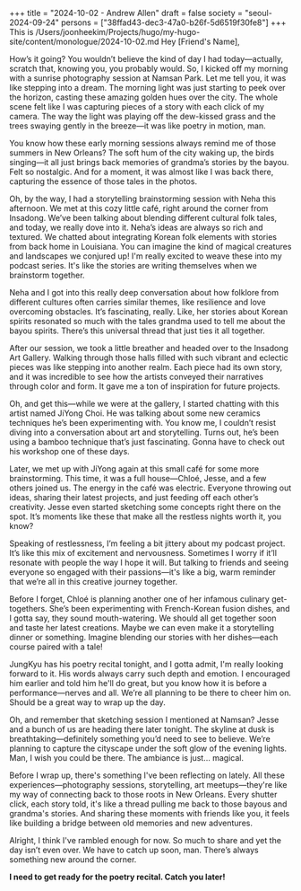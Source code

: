 +++
title = "2024-10-02 - Andrew Allen"
draft = false
society = "seoul-2024-09-24"
persons = ["38ffad43-dec3-47a0-b26f-5d6519f30fe8"]
+++
This is /Users/joonheekim/Projects/hugo/my-hugo-site/content/monologue/2024-10-02.md
Hey [Friend's Name],

How’s it going? You wouldn’t believe the kind of day I had today—actually, scratch that, knowing you, you probably would. So, I kicked off my morning with a sunrise photography session at Namsan Park. Let me tell you, it was like stepping into a dream. The morning light was just starting to peek over the horizon, casting these amazing golden hues over the city. The whole scene felt like I was capturing pieces of a story with each click of my camera. The way the light was playing off the dew-kissed grass and the trees swaying gently in the breeze—it was like poetry in motion, man.

You know how these early morning sessions always remind me of those summers in New Orleans? The soft hum of the city waking up, the birds singing—it all just brings back memories of grandma’s stories by the bayou. Felt so nostalgic. And for a moment, it was almost like I was back there, capturing the essence of those tales in the photos.

Oh, by the way, I had a storytelling brainstorming session with Neha this afternoon. We met at this cozy little café, right around the corner from Insadong. We’ve been talking about blending different cultural folk tales, and today, we really dove into it. Neha’s ideas are always so rich and textured. We chatted about integrating Korean folk elements with stories from back home in Louisiana. You can imagine the kind of magical creatures and landscapes we conjured up! I'm really excited to weave these into my podcast series. It's like the stories are writing themselves when we brainstorm together.

Neha and I got into this really deep conversation about how folklore from different cultures often carries similar themes, like resilience and love overcoming obstacles. It’s fascinating, really. Like, her stories about Korean spirits resonated so much with the tales grandma used to tell me about the bayou spirits. There’s this universal thread that just ties it all together. 

After our session, we took a little breather and headed over to the Insadong Art Gallery. Walking through those halls filled with such vibrant and eclectic pieces was like stepping into another realm. Each piece had its own story, and it was incredible to see how the artists conveyed their narratives through color and form. It gave me a ton of inspiration for future projects. 

Oh, and get this—while we were at the gallery, I started chatting with this artist named JiYong Choi. He was talking about some new ceramics techniques he’s been experimenting with. You know me, I couldn’t resist diving into a conversation about art and storytelling. Turns out, he’s been using a bamboo technique that’s just fascinating. Gonna have to check out his workshop one of these days.

Later, we met up with JiYong again at this small café for some more brainstorming. This time, it was a full house—Chloé, Jesse, and a few others joined us. The energy in the café was electric. Everyone throwing out ideas, sharing their latest projects, and just feeding off each other’s creativity. Jesse even started sketching some concepts right there on the spot. It’s moments like these that make all the restless nights worth it, you know?

Speaking of restlessness, I’m feeling a bit jittery about my podcast project. It’s like this mix of excitement and nervousness. Sometimes I worry if it’ll resonate with people the way I hope it will. But talking to friends and seeing everyone so engaged with their passions—it's like a big, warm reminder that we’re all in this creative journey together. 

Before I forget, Chloé is planning another one of her infamous culinary get-togethers. She’s been experimenting with French-Korean fusion dishes, and I gotta say, they sound mouth-watering. We should all get together soon and taste her latest creations. Maybe we can even make it a storytelling dinner or something. Imagine blending our stories with her dishes—each course paired with a tale!

JungKyu has his poetry recital tonight, and I gotta admit, I'm really looking forward to it. His words always carry such depth and emotion. I encouraged him earlier and told him he'll do great, but you know how it is before a performance—nerves and all. We’re all planning to be there to cheer him on. Should be a great way to wrap up the day.

Oh, and remember that sketching session I mentioned at Namsan? Jesse and a bunch of us are heading there later tonight. The skyline at dusk is breathtaking—definitely something you’d need to see to believe. We’re planning to capture the cityscape under the soft glow of the evening lights. Man, I wish you could be there. The ambiance is just... magical.

Before I wrap up, there's something I've been reflecting on lately. All these experiences—photography sessions, storytelling, art meetups—they're like my way of connecting back to those roots in New Orleans. Every shutter click, each story told, it's like a thread pulling me back to those bayous and grandma's stories. And sharing these moments with friends like you, it feels like building a bridge between old memories and new adventures.

Alright, I think I've rambled enough for now. So much to share and yet the day isn’t even over. We have to catch up soon, man. There’s always something new around the corner.

**I need to get ready for the poetry recital. Catch you later!**
